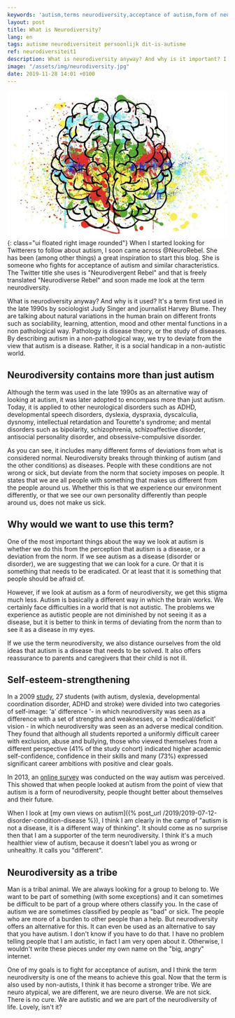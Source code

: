 ```yaml
---
keywords: 'autism,terms neurodiversity,acceptance of autism,form of neurodiversity,pathological way'
layout: post
title: What is Neurodiversity?
lang: en
tags: autisme neurodiversiteit persoonlijk dit-is-autisme
ref: neurodiversiteit1
description: What is neurodiversity anyway? And why is it important? I try to answer that question. About acceptance of neurodiversity and the use against ableism.
image: "/assets/img/neurodiversity.jpg"
date: 2019-11-28 14:01 +0100
---
```

![Hello Friend!](/assets/img/neurodiversity.jpg){: class="ui floated right image rounded"}
When I started looking for Twitterers to follow about autism, I soon came across @NeuroRebel. She has been (among other things) a great inspiration to start this blog. She is someone who fights for acceptance of autism and similar characteristics. The Twitter title she uses is "Neurodivergent Rebel" and that is freely translated "Neurodiverse Rebel" and soon made me look at the term neurodiversity.

What is neurodiversity anyway? And why is it used? It's a term first used in the late 1990s by sociologist Judy Singer and journalist Harvey Blume. They are talking about natural variations in the human brain on different fronts such as sociability, learning, attention, mood and other mental functions in a non pathological way. Pathology is disease theory, or the study of diseases. By describing autism in a non-pathological way, we try to deviate from the view that autism is a disease. Rather, it is a social handicap in a non-autistic world.

## Neurodiversity contains more than just autism

Although the term was used in the late 1990s as an alternative way of looking at autism, it was later adopted to encompass more than just autism. Today, it is applied to other neurological disorders such as ADHD, developmental speech disorders, dyslexia, dyspraxia, dyscalculia, dysnomy, intellectual retardation and Tourette's syndrome; and mental disorders such as bipolarity, schizophrenia, schizoaffective disorder, antisocial personality disorder, and obsessive-compulsive disorder.

As you can see, it includes many different forms of deviations from what is considered normal. Neurodiversity breaks through thinking of autism (and the other conditions) as diseases. People with these conditions are not wrong or sick, but deviate from the norm that society imposes on people. It states that we are all people with something that makes us different from the people around us. Whether this is that we experience our environment differently, or that we see our own personality differently than people around us, does not make us sick.

## Why would we want to use this term?

One of the most important things about the way we look at autism is whether we do this from the perception that autism is a disease, or a deviation from the norm. If we see autism as a disease (disorder or disorder), we are suggesting that we can look for a cure. Or that it is something that needs to be eradicated. Or at least that it is something that people should be afraid of.

However, if we look at autism as a form of neurodiversity, we get this stigma much less. Autism is basically a different way in which the brain works. We certainly face difficulties in a world that is not autistic. The problems we experience as autistic people are not diminished by not seeing it as a disease, but it is better to think in terms of deviating from the norm than to see it as a disease in my eyes.

If we use the term neurodiversity, we also distance ourselves from the old ideas that autism is a disease that needs to be solved. It also offers reassurance to parents and caregivers that their child is not ill.

## Self-esteem-strengthening

In a 2009 [study](https://onlinelibrary.wiley.com/doi/abs/10.1002/dys.383), 27 students (with autism, dyslexia, developmental coordination disorder, ADHD and stroke) were divided into two categories of self-image: 'a' difference '- in which neurodiversity was seen as a difference with a set of strengths and weaknesses, or a 'medical/deficit' vision - in which neurodiversity was seen as an adverse medical condition. They found that although all students reported a uniformly difficult career with exclusion, abuse and bullying, those who viewed themselves from a different perspective (41% of the study cohort) indicated higher academic self-confidence, confidence in their skills and many (73%) expressed significant career ambitions with positive and clear goals.

In 2013, an [online survey](https://www.ncbi.nlm.nih.gov/pubmed/22545843) was conducted on the way autism was perceived. This showed that when people looked at autism from the point of view that autism is a form of neurodiversity, people thought better about themselves and their future.

When I look at [my own views on autism]({% post_url /2019/2019-07-12-disorder-condition-disease %}), I think I am clearly in the camp of "autism is not a disease, it is a different way of thinking". It should come as no surprise then that I am a supporter of the term neurodiversity. I think it's a much healthier view of autism, because it doesn't label you as wrong or unhealthy. It calls you "different".

## Neurodiversity as a tribe

Man is a tribal animal. We are always looking for a group to belong to. We want to be part of something (with some exceptions) and it can sometimes be difficult to be part of a group where others classify you. In the case of autism we are sometimes classified by people as "bad" or sick. The people who are more of a burden to other people than a help. But neurodiversity offers an alternative for this. It can even be used as an alternative to say that you have autism. I don't know if you have to do that. I have no problem telling people that I am autistic, in fact I am very open about it. Otherwise, I wouldn't write these pieces under my own name on the "big, angry" internet.

One of my goals is to fight for acceptance of autism, and I think the term neurodiversity is one of the means to achieve this goal. Now that the term is also used by non-autists, I think it has become a stronger tribe. We are neuro atypical, we are different, we are neuro diverse. We are not sick. There is no cure. We are autistic and we are part of the neurodiversity of life. Lovely, isn't it?
